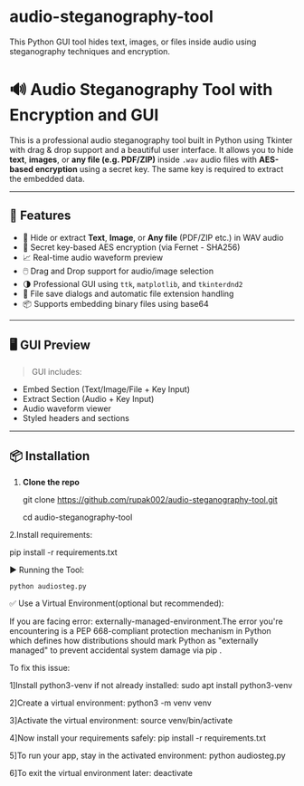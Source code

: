 # audio-steganography-tool
This Python GUI tool hides text, images, or files inside audio using steganography techniques and encryption.

# 🔊 Audio Steganography Tool with Encryption and GUI

This is a professional audio steganography tool built in Python using Tkinter with drag & drop support and a beautiful user interface. It allows you to hide **text**, **images**, or **any file (e.g. PDF/ZIP)** inside `.wav` audio files with **AES-based encryption** using a secret key. The same key is required to extract the embedded data.

---

## 🚀 Features

- 🎵 Hide or extract **Text**, **Image**, or **Any file** (PDF/ZIP etc.) in WAV audio
- 🔐 Secret key-based AES encryption (via Fernet - SHA256)
- 📈 Real-time audio waveform preview
- 🖱️ Drag and Drop support for audio/image selection
- 🌗 Professional GUI using `ttk`, `matplotlib`, and `tkinterdnd2`
- 💼 File save dialogs and automatic file extension handling
- 📦 Supports embedding binary files using base64

---

## 🖥️ GUI Preview

> GUI includes:
- Embed Section (Text/Image/File + Key Input)
- Extract Section (Audio + Key Input)
- Audio waveform viewer
- Styled headers and sections

---

## 📦 Installation

1. **Clone the repo**
  
   git clone https://github.com/rupak002/audio-steganography-tool.git
   
   cd audio-steganography-tool

2.Install requirements:
  
   pip install -r requirements.txt

▶️ Running the Tool:

    python audiosteg.py

✅ Use a Virtual Environment(optional but recommended):

   If you are facing error: externally-managed-environment.The error you're encountering is a PEP 668-compliant protection mechanism in Python which defines how distributions should mark Python as "externally managed" to prevent accidental system damage via pip .

To fix this issue:

1]Install python3-venv if not already installed: sudo apt install python3-venv

2]Create a virtual environment: python3 -m venv venv

3]Activate the virtual environment: source venv/bin/activate

4]Now install your requirements safely: pip install -r requirements.txt

5]To run your app, stay in the activated environment: python audiosteg.py

6]To exit the virtual environment later: deactivate


